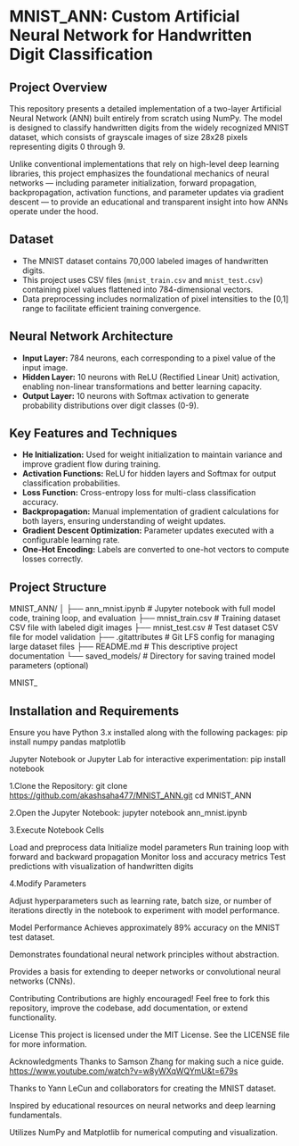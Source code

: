 # MNIST_ANN: Custom Artificial Neural Network for Handwritten Digit Classification

## Project Overview

This repository presents a detailed implementation of a two-layer Artificial Neural Network (ANN) built entirely from scratch using NumPy. The model is designed to classify handwritten digits from the widely recognized MNIST dataset, which consists of grayscale images of size 28x28 pixels representing digits 0 through 9.

Unlike conventional implementations that rely on high-level deep learning libraries, this project emphasizes the foundational mechanics of neural networks — including parameter initialization, forward propagation, backpropagation, activation functions, and parameter updates via gradient descent — to provide an educational and transparent insight into how ANNs operate under the hood.

## Dataset

- The MNIST dataset contains 70,000 labeled images of handwritten digits.
- This project uses CSV files (`mnist_train.csv` and `mnist_test.csv`) containing pixel values flattened into 784-dimensional vectors.
- Data preprocessing includes normalization of pixel intensities to the [0,1] range to facilitate efficient training convergence.

## Neural Network Architecture

- **Input Layer:** 784 neurons, each corresponding to a pixel value of the input image.
- **Hidden Layer:** 10 neurons with ReLU (Rectified Linear Unit) activation, enabling non-linear transformations and better learning capacity.
- **Output Layer:** 10 neurons with Softmax activation to generate probability distributions over digit classes (0-9).

## Key Features and Techniques

- **He Initialization:** Used for weight initialization to maintain variance and improve gradient flow during training.
- **Activation Functions:** ReLU for hidden layers and Softmax for output classification probabilities.
- **Loss Function:** Cross-entropy loss for multi-class classification accuracy.
- **Backpropagation:** Manual implementation of gradient calculations for both layers, ensuring understanding of weight updates.
- **Gradient Descent Optimization:** Parameter updates executed with a configurable learning rate.
- **One-Hot Encoding:** Labels are converted to one-hot vectors to compute losses correctly.

## Project Structure

MNIST_ANN/
│
├── ann_mnist.ipynb # Jupyter notebook with full model code, training loop, and evaluation
├── mnist_train.csv # Training dataset CSV file with labeled digit images
├── mnist_test.csv # Test dataset CSV file for model validation
├── .gitattributes # Git LFS config for managing large dataset files
├── README.md # This descriptive project documentation
└── saved_models/ # Directory for saving trained model parameters (optional)


MNIST_
## Installation and Requirements

Ensure you have Python 3.x installed along with the following packages:
pip install numpy pandas matplotlib


Jupyter Notebook or Jupyter Lab for interactive experimentation:
pip install notebook

1.Clone the Repository:
git clone https://github.com/akashsaha477/MNIST_ANN.git
cd MNIST_ANN

2.Open the Jupyter Notebook:
jupyter notebook ann_mnist.ipynb


3.Execute Notebook Cells

Load and preprocess data
Initialize model parameters
Run training loop with forward and backward propagation
Monitor loss and accuracy metrics
Test predictions with visualization of handwritten digits

4.Modify Parameters

Adjust hyperparameters such as learning rate, batch size, or number of iterations directly in the notebook to experiment with model performance.


Model Performance
Achieves approximately 89% accuracy on the MNIST test dataset.

Demonstrates foundational neural network principles without abstraction.

Provides a basis for extending to deeper networks or convolutional neural networks (CNNs).

Contributing
Contributions are highly encouraged! Feel free to fork this repository, improve the codebase, add documentation, or extend functionality.

License
This project is licensed under the MIT License. See the LICENSE file for more information.

Acknowledgments
Thanks to Samson Zhang for making such a nice guide. https://www.youtube.com/watch?v=w8yWXqWQYmU&t=679s

Thanks to Yann LeCun and collaborators for creating the MNIST dataset.

Inspired by educational resources on neural networks and deep learning fundamentals.

Utilizes NumPy and Matplotlib for numerical computing and visualization.






